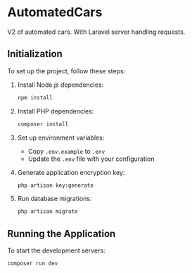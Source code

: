 # AutomatedCars

V2 of automated cars. With Laravel server handling requests.

## Initialization

To set up the project, follow these steps:

1. Install Node.js dependencies:
   ```bash
   npm install
   ```

2. Install PHP dependencies:
   ```bash
   composer install
   ```

3. Set up environment variables:
   - Copy `.env.example` to `.env`
   - Update the `.env` file with your configuration

4. Generate application encryption key:
   ```bash
   php artisan key:generate
   ```

5. Run database migrations:
   ```bash
   php artisan migrate
   ```

## Running the Application

To start the development servers:

```bash
composer run dev
```
